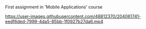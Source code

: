 First assignment in 'Mobile Applications' course

https://user-images.githubusercontent.com/48812370/204061741-eedf6ded-7999-4da5-85bb-1f0927b27da6.mp4

